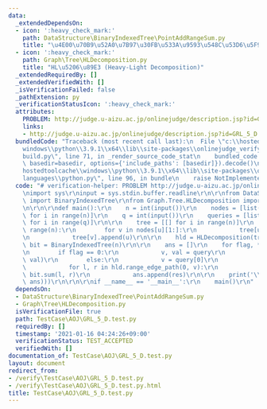 ```yaml
---
data:
  _extendedDependsOn:
  - icon: ':heavy_check_mark:'
    path: DataStructure\BinaryIndexedTree\PointAddRangeSum.py
    title: "\u4E00\u70B9\u52A0\u7B97\u30FB\u533A\u9593\u548C\u53D6\u5F97"
  - icon: ':heavy_check_mark:'
    path: Graph\Tree\HLDecomposition.py
    title: "HL\u5206\u89E3 (Heavy-Light Decomposition)"
  _extendedRequiredBy: []
  _extendedVerifiedWith: []
  _isVerificationFailed: false
  _pathExtension: py
  _verificationStatusIcon: ':heavy_check_mark:'
  attributes:
    PROBLEM: http://judge.u-aizu.ac.jp/onlinejudge/description.jsp?id=GRL_5_D
    links:
    - http://judge.u-aizu.ac.jp/onlinejudge/description.jsp?id=GRL_5_D
  bundledCode: "Traceback (most recent call last):\n  File \"c:\\hostedtoolcache\\\
    windows\\python\\3.9.1\\x64\\lib\\site-packages\\onlinejudge_verify\\documentation\\\
    build.py\", line 71, in _render_source_code_stat\n    bundled_code = language.bundle(stat.path,\
    \ basedir=basedir, options={'include_paths': [basedir]}).decode()\n  File \"c:\\\
    hostedtoolcache\\windows\\python\\3.9.1\\x64\\lib\\site-packages\\onlinejudge_verify\\\
    languages\\python.py\", line 96, in bundle\n    raise NotImplementedError\nNotImplementedError\n"
  code: "# verification-helper: PROBLEM http://judge.u-aizu.ac.jp/onlinejudge/description.jsp?id=GRL_5_D\r\
    \nimport sys\r\ninput = sys.stdin.buffer.readline\r\n\r\nfrom DataStructure.BinaryIndexedTree.PointAddRangeSum\
    \ import BinaryIndexedTree\r\nfrom Graph.Tree.HLDecomposition import HLDecomposition\r\
    \n\r\n\r\ndef main():\r\n    n = int(input())\r\n    nodes = [list(map(int, input().split()))\
    \ for i in range(n)]\r\n    q = int(input())\r\n    queries = [list(map(int, input().split()))\
    \ for i in range(q)]\r\n\r\n    tree = [[] for i in range(n)]\r\n    for u in\
    \ range(n):\r\n        for v in nodes[u][1:]:\r\n            tree[u].append(v)\r\
    \n            tree[v].append(u)\r\n\r\n    hld = HLDecomposition(tree)\r\n   \
    \ bit = BinaryIndexedTree(n)\r\n\r\n    ans = []\r\n    for flag, *query in queries:\r\
    \n        if flag == 0:\r\n            v, val = query\r\n            bit.add(hld[v],\
    \ val)\r\n        else:\r\n            v = query[0]\r\n            res = 0\r\n\
    \            for l, r in hld.range_edge_path(0, v):\r\n                res +=\
    \ bit.sum(l, r)\r\n            ans.append(res)\r\n\r\n    print('\\n'.join(map(str,\
    \ ans)))\r\n\r\n\r\nif __name__ == '__main__':\r\n    main()\r\n"
  dependsOn:
  - DataStructure\BinaryIndexedTree\PointAddRangeSum.py
  - Graph\Tree\HLDecomposition.py
  isVerificationFile: true
  path: TestCase\AOJ\GRL_5_D.test.py
  requiredBy: []
  timestamp: '2021-01-16 04:24:26+09:00'
  verificationStatus: TEST_ACCEPTED
  verifiedWith: []
documentation_of: TestCase\AOJ\GRL_5_D.test.py
layout: document
redirect_from:
- /verify\TestCase\AOJ\GRL_5_D.test.py
- /verify\TestCase\AOJ\GRL_5_D.test.py.html
title: TestCase\AOJ\GRL_5_D.test.py
---
```

